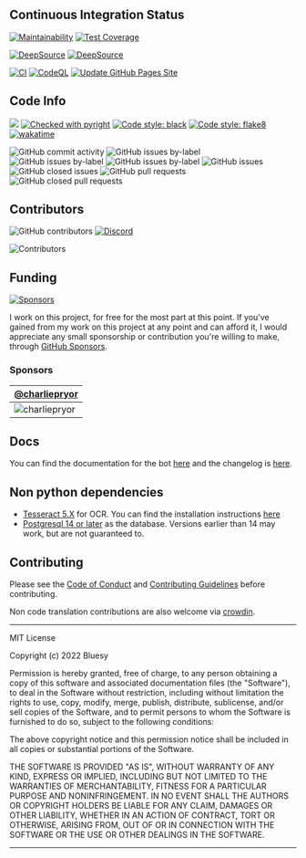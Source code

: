 <!--
SPDX-FileCopyrightText: 2022 Bluesy1 <68259537+Bluesy1@users.noreply.github.com>

SPDX-License-Identifier: MIT
-->

## Continuous Integration Status

[![Maintainability](https://api.codeclimate.com/v1/badges/8234bccb87107f9068b9/maintainability)](https://codeclimate.com/github/Bluesy1/CharB0T/maintainability)
[![Test Coverage](https://api.codeclimate.com/v1/badges/8234bccb87107f9068b9/test_coverage)](https://codeclimate.com/github/Bluesy1/CharB0T/test_coverage)

[![DeepSource](https://deepsource.io/gh/Bluesy1/CharB0T.svg/?label=active+issues&show_trend=true&token=wb08Mu693aFli6scALkkEmql)](https://deepsource.io/gh/Bluesy1/CharB0T/?ref=repository-badge)
[![DeepSource](https://deepsource.io/gh/Bluesy1/CharB0T.svg/?label=resolved+issues&show_trend=true&token=wb08Mu693aFli6scALkkEmql)](https://deepsource.io/gh/Bluesy1/CharB0T/?ref=repository-badge)

[![CI](https://github.com/Bluesy1/CharB0T/actions/workflows/ci.yml/badge.svg)](https://github.com/Bluesy1/CharB0T/actions/workflows/ci.yml)
[![CodeQL](https://github.com/Bluesy1/CharB0T/actions/workflows/codeql-analysis.yml/badge.svg)](https://github.com/Bluesy1/CharB0T/actions/workflows/codeql-analysis.yml)
[![Update GitHub Pages Site](https://github.com/Bluesy1/CharB0T/actions/workflows/leaderboard.yml/badge.svg?branch=gh-pages&event=workflow_dispatch)](https://github.com/Bluesy1/CharB0T/actions/workflows/leaderboard.yml)

## Code Info

![](https://img.shields.io/badge/license-MIT-blue.svg)
[![Checked with pyright](https://img.shields.io/badge/pyright-checked-informational.svg)](https://github.com/microsoft/pyright/)
[![Code style: black](https://img.shields.io/badge/code%20style-black-000000.svg)](https://github.com/psf/black)
[![Code style: flake8](https://img.shields.io/badge/code%20style-flake8-blue.svg)](https://github.com/pycqa/flake8)
[![wakatime](https://wakatime.com/badge/github/Bluesy1/CharB0T.svg)](https://wakatime.com/badge/github/Bluesy1/CharB0T)

![GitHub commit activity](https://img.shields.io/github/commit-activity/w/Bluesy1/CharB0T)
![GitHub issues by-label](https://img.shields.io/github/issues/Bluesy1/CharB0T/feature%20request?label=Feature%20Requests)
![GitHub issues by-label](https://img.shields.io/github/issues/Bluesy1/CharB0T/bug?label=Confirmed%20Bugs)
![GitHub issues by-label](https://img.shields.io/github/issues/Bluesy1/CharB0T/unconfirmed%20bug?label=Unconfirmed%20Bugs)
![GitHub issues](https://img.shields.io/github/issues/Bluesy1/CharB0T)
![GitHub closed issues](https://img.shields.io/github/issues-closed/Bluesy1/CharB0T)
![GitHub pull requests](https://img.shields.io/github/issues-pr/Bluesy1/CharB0T)
![GitHub closed pull requests](https://img.shields.io/github/issues-pr-closed/Bluesy1/CharB0T)

## Contributors

![GitHub contributors](https://img.shields.io/github/contributors/Bluesy1/CharB0T.svg)
[![Discord](https://img.shields.io/discord/225345178955808768)](https://cpry.net/discord)

![Contributors](https://contrib.rocks/image?repo=BLuesy1/CharB0T)

## Funding
[![Sponsors](https://img.shields.io/github/sponsors/Bluesy1)](https://github.com/sponsors/Bluesy1)

I work on this project, for free for the most part at this point. If you've gained from my work on this project at any point and can afford it, I would appreciate any small sponsorship or contribution you're willing to make, through [GitHub Sponsors](https://github.com/sponsors/Bluesy1).

### Sponsors

| [@charliepryor](https://github.com/charliepryor)                               |
|--------------------------------------------------------------------------------|
| ![charliepryor](https://avatars.githubusercontent.com/u/11860948?v=4&size=128) |

## Docs

You can find the documentation for the bot [here](https://bluesy1.github.io/CharB0T/docs/) and the changelog is [here](https://bluesy1.github.io/CharB0T/changes).

## Non python dependencies
- [Tesseract 5.X](https://github.com/tesseract-ocr/tesseract) for OCR. You can find the installation instructions [here](https://tesseract-ocr.github.io/tessdoc/Installation.html)
- [Postgresql 14 or later](https://www.postgresql.org/) as the database. Versions earlier than 14 may work, but are not guaranteed to.

## Contributing

Please see the [Code of Conduct](./CODE_OF_CONDUCT.md) and [Contributing Guidelines](./CONTRIBUTING.md) before contributing.

Non code translation contributions are also welcome via [crowdin](https://crowdin.com/project/charbot).

----------------------------------------------------------------------------
MIT License

Copyright (c) 2022 Bluesy

Permission is hereby granted, free of charge, to any person obtaining a copy
of this software and associated documentation files (the "Software"), to deal
in the Software without restriction, including without limitation the rights
to use, copy, modify, merge, publish, distribute, sublicense, and/or sell
copies of the Software, and to permit persons to whom the Software is
furnished to do so, subject to the following conditions:

The above copyright notice and this permission notice shall be included in all
copies or substantial portions of the Software.

THE SOFTWARE IS PROVIDED "AS IS", WITHOUT WARRANTY OF ANY KIND, EXPRESS OR
IMPLIED, INCLUDING BUT NOT LIMITED TO THE WARRANTIES OF MERCHANTABILITY,
FITNESS FOR A PARTICULAR PURPOSE AND NONINFRINGEMENT. IN NO EVENT SHALL THE
AUTHORS OR COPYRIGHT HOLDERS BE LIABLE FOR ANY CLAIM, DAMAGES OR OTHER
LIABILITY, WHETHER IN AN ACTION OF CONTRACT, TORT OR OTHERWISE, ARISING FROM,
OUT OF OR IN CONNECTION WITH THE SOFTWARE OR THE USE OR OTHER DEALINGS IN THE
SOFTWARE.

----------------------------------------------------------------------------
